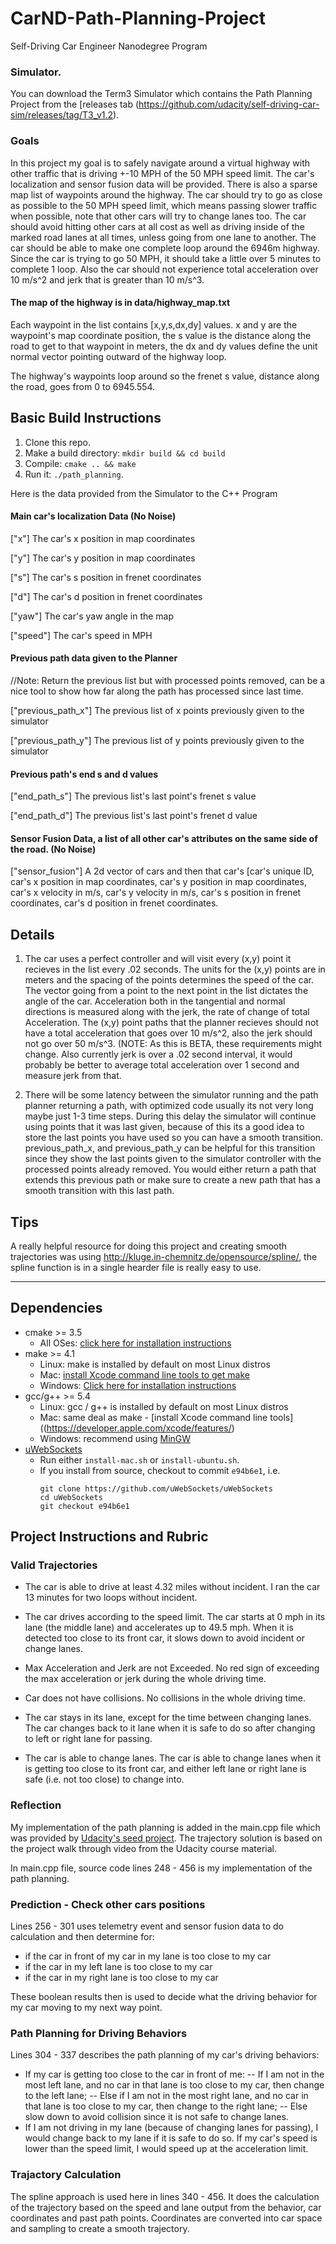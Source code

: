 # CarND-Path-Planning-Project
Self-Driving Car Engineer Nanodegree Program

### Simulator.
You can download the Term3 Simulator which contains the Path Planning Project from the [releases tab (https://github.com/udacity/self-driving-car-sim/releases/tag/T3_v1.2).

### Goals
In this project my goal is to safely navigate around a virtual highway with other traffic that is driving +-10 MPH of the 50 MPH speed limit. The car's localization and sensor fusion data will be provided. There is also a sparse map list of waypoints around the highway. The car should try to go as close as possible to the 50 MPH speed limit, which means passing slower traffic when possible, note that other cars will try to change lanes too. The car should avoid hitting other cars at all cost as well as driving inside of the marked road lanes at all times, unless going from one lane to another. The car should be able to make one complete loop around the 6946m highway. Since the car is trying to go 50 MPH, it should take a little over 5 minutes to complete 1 loop. Also the car should not experience total acceleration over 10 m/s^2 and jerk that is greater than 10 m/s^3.

#### The map of the highway is in data/highway_map.txt
Each waypoint in the list contains  [x,y,s,dx,dy] values. x and y are the waypoint's map coordinate position, the s value is the distance along the road to get to that waypoint in meters, the dx and dy values define the unit normal vector pointing outward of the highway loop.

The highway's waypoints loop around so the frenet s value, distance along the road, goes from 0 to 6945.554.

## Basic Build Instructions

1. Clone this repo.
2. Make a build directory: `mkdir build && cd build`
3. Compile: `cmake .. && make`
4. Run it: `./path_planning`.

Here is the data provided from the Simulator to the C++ Program

#### Main car's localization Data (No Noise)

["x"] The car's x position in map coordinates

["y"] The car's y position in map coordinates

["s"] The car's s position in frenet coordinates

["d"] The car's d position in frenet coordinates

["yaw"] The car's yaw angle in the map

["speed"] The car's speed in MPH

#### Previous path data given to the Planner

//Note: Return the previous list but with processed points removed, can be a nice tool to show how far along the path has processed since last time. 

["previous_path_x"] The previous list of x points previously given to the simulator

["previous_path_y"] The previous list of y points previously given to the simulator

#### Previous path's end s and d values 

["end_path_s"] The previous list's last point's frenet s value

["end_path_d"] The previous list's last point's frenet d value

#### Sensor Fusion Data, a list of all other car's attributes on the same side of the road. (No Noise)

["sensor_fusion"] A 2d vector of cars and then that car's [car's unique ID, car's x position in map coordinates, car's y position in map coordinates, car's x velocity in m/s, car's y velocity in m/s, car's s position in frenet coordinates, car's d position in frenet coordinates. 

## Details

1. The car uses a perfect controller and will visit every (x,y) point it recieves in the list every .02 seconds. The units for the (x,y) points are in meters and the spacing of the points determines the speed of the car. The vector going from a point to the next point in the list dictates the angle of the car. Acceleration both in the tangential and normal directions is measured along with the jerk, the rate of change of total Acceleration. The (x,y) point paths that the planner recieves should not have a total acceleration that goes over 10 m/s^2, also the jerk should not go over 50 m/s^3. (NOTE: As this is BETA, these requirements might change. Also currently jerk is over a .02 second interval, it would probably be better to average total acceleration over 1 second and measure jerk from that.

2. There will be some latency between the simulator running and the path planner returning a path, with optimized code usually its not very long maybe just 1-3 time steps. During this delay the simulator will continue using points that it was last given, because of this its a good idea to store the last points you have used so you can have a smooth transition. previous_path_x, and previous_path_y can be helpful for this transition since they show the last points given to the simulator controller with the processed points already removed. You would either return a path that extends this previous path or make sure to create a new path that has a smooth transition with this last path.

## Tips

A really helpful resource for doing this project and creating smooth trajectories was using http://kluge.in-chemnitz.de/opensource/spline/, the spline function is in a single hearder file is really easy to use.

---

## Dependencies

* cmake >= 3.5
  * All OSes: [click here for installation instructions](https://cmake.org/install/)
* make >= 4.1
  * Linux: make is installed by default on most Linux distros
  * Mac: [install Xcode command line tools to get make](https://developer.apple.com/xcode/features/)
  * Windows: [Click here for installation instructions](http://gnuwin32.sourceforge.net/packages/make.htm)
* gcc/g++ >= 5.4
  * Linux: gcc / g++ is installed by default on most Linux distros
  * Mac: same deal as make - [install Xcode command line tools]((https://developer.apple.com/xcode/features/)
  * Windows: recommend using [MinGW](http://www.mingw.org/)
* [uWebSockets](https://github.com/uWebSockets/uWebSockets)
  * Run either `install-mac.sh` or `install-ubuntu.sh`.
  * If you install from source, checkout to commit `e94b6e1`, i.e.
    ```
    git clone https://github.com/uWebSockets/uWebSockets 
    cd uWebSockets
    git checkout e94b6e1
    ```

## Project Instructions and Rubric

### Valid Trajectories

* The car is able to drive at least 4.32 miles without incident.
  I ran the car 13 minutes for two loops without incident.

* The car drives according to the speed limit.
  The car starts at 0 mph in its lane (the middle lane) and accelerates up to 49.5 mph. When it is detected too close to its front car, it slows down to avoid incident or change lanes. 

* Max Acceleration and Jerk are not Exceeded.
  No red sign of exceeding the max acceleration or jerk during the whole driving time.

* Car does not have collisions.
  No collisions in the whole driving time.

* The car stays in its lane, except for the time between changing lanes.
  The car changes back to it lane when it is safe to do so after changing to left or right lane for passing.

* The car is able to change lanes.
  The car is able to change lanes when it is getting too close to its front car, and either left lane or right lane is safe (i.e. not too close) to change into.


### Reflection

My implementation of the path planning is added in the main.cpp file which was provided by [Udacity's seed project](https://github.com/udacity/CarND-Path-Planning-Project). The trajectory solution is based on the project walk through video from the Udacity course material.

In main.cpp file, source code lines 248 - 456 is my implementation of the path planning.

### Prediction - Check other cars positions

Lines 256 - 301 uses telemetry event and sensor fusion data to do calculation and then determine for:
- if the car in front of my car in my lane is too close to my car
- if the car in my left lane is too close to my car
- if the car in my right lane is too close to my car

These boolean results then is used to decide what the driving behavior for my car moving to my next way point.

### Path Planning for Driving Behaviors

Lines 304 - 337 describes the path planning of my car's driving behaviors:
- If my car is getting too close to the car in front of me:
-- If I am not in the most left lane, and no car in that lane is too close to my car, then change to the left lane; 
-- Else if I am not in the most right lane, and no car in that lane is too close to my car, then change to the right lane;
-- Else slow down to avoid collision since it is not safe to change lanes. 
- If I am not driving in my lane (because of changing lanes for passing), I would change back to my lane if it is safe to do so. If my car's speed is lower than the speed limit, I would speed up at the acceleration limit.

### Trajactory Calculation

The spline approach is used here in lines 340 - 456. It does the calculation of the trajectory based on the speed and lane output from the behavior, car coordinates and past path points. Coordinates are converted into car space and sampling to create a smooth trajectory.

